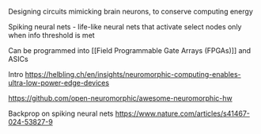 Designing circuits mimicking brain neurons, to conserve computing energy

Spiking neural nets - life-like neural nets that activate select nodes only when info threshold is met

Can be programmed into [[Field Programmable Gate Arrays (FPGAs)]] and ASICs

Intro
https://helbling.ch/en/insights/neuromorphic-computing-enables-ultra-low-power-edge-devices

https://github.com/open-neuromorphic/awesome-neuromorphic-hw

Backprop on spiking neural nets
https://www.nature.com/articles/s41467-024-53827-9
